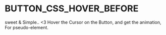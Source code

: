 # BUTTON_CSS_HOVER_BEFORE
sweet &amp; Simple.. &lt;3 Hover the Cursor on the Button, and get the animation, For pseudo-element.
